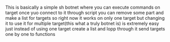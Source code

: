 This is basically a simple sh botnet where you can execute commands on target once yuo connect to it through script you can remove some part and make a 
list for targets so right now it works on only one target but changing it to use it for multiple target(this what a truly botnet is)
is extremely easy just instead of using one target create a list and lopp through it send targets one by one to functions
